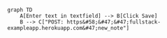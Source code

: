 <!-- This mermaid diagram is for Exercise 0.4 -->
```mermaid
graph TD
    A[Enter text in textfield] --> B[Click Save]
    B --> C["POST: https&#58;&#47;&#47;fullstack-exampleapp.herokuapp.com&#47;new_note"]